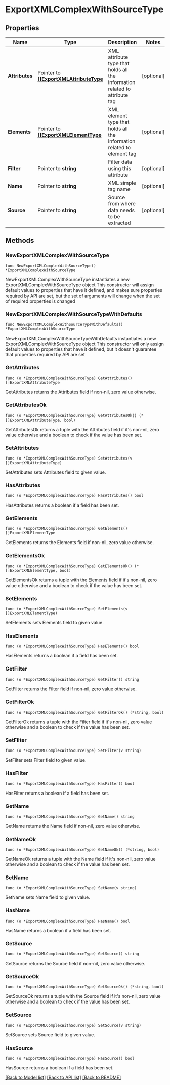 # ExportXMLComplexWithSourceType

## Properties

Name | Type | Description | Notes
------------ | ------------- | ------------- | -------------
**Attributes** | Pointer to [**[]ExportXMLAttributeType**](ExportXMLAttributeType.md) | XML attribute type that holds all the information related to attribute tag | [optional] 
**Elements** | Pointer to [**[]ExportXMLElementType**](ExportXMLElementType.md) | XML element type that holds all the information related to element tag | [optional] 
**Filter** | Pointer to **string** | Filter data using this attribute | [optional] 
**Name** | Pointer to **string** | XML simple tag name | [optional] 
**Source** | Pointer to **string** | Source from where data needs to be extracted | [optional] 

## Methods

### NewExportXMLComplexWithSourceType

`func NewExportXMLComplexWithSourceType() *ExportXMLComplexWithSourceType`

NewExportXMLComplexWithSourceType instantiates a new ExportXMLComplexWithSourceType object
This constructor will assign default values to properties that have it defined,
and makes sure properties required by API are set, but the set of arguments
will change when the set of required properties is changed

### NewExportXMLComplexWithSourceTypeWithDefaults

`func NewExportXMLComplexWithSourceTypeWithDefaults() *ExportXMLComplexWithSourceType`

NewExportXMLComplexWithSourceTypeWithDefaults instantiates a new ExportXMLComplexWithSourceType object
This constructor will only assign default values to properties that have it defined,
but it doesn't guarantee that properties required by API are set

### GetAttributes

`func (o *ExportXMLComplexWithSourceType) GetAttributes() []ExportXMLAttributeType`

GetAttributes returns the Attributes field if non-nil, zero value otherwise.

### GetAttributesOk

`func (o *ExportXMLComplexWithSourceType) GetAttributesOk() (*[]ExportXMLAttributeType, bool)`

GetAttributesOk returns a tuple with the Attributes field if it's non-nil, zero value otherwise
and a boolean to check if the value has been set.

### SetAttributes

`func (o *ExportXMLComplexWithSourceType) SetAttributes(v []ExportXMLAttributeType)`

SetAttributes sets Attributes field to given value.

### HasAttributes

`func (o *ExportXMLComplexWithSourceType) HasAttributes() bool`

HasAttributes returns a boolean if a field has been set.

### GetElements

`func (o *ExportXMLComplexWithSourceType) GetElements() []ExportXMLElementType`

GetElements returns the Elements field if non-nil, zero value otherwise.

### GetElementsOk

`func (o *ExportXMLComplexWithSourceType) GetElementsOk() (*[]ExportXMLElementType, bool)`

GetElementsOk returns a tuple with the Elements field if it's non-nil, zero value otherwise
and a boolean to check if the value has been set.

### SetElements

`func (o *ExportXMLComplexWithSourceType) SetElements(v []ExportXMLElementType)`

SetElements sets Elements field to given value.

### HasElements

`func (o *ExportXMLComplexWithSourceType) HasElements() bool`

HasElements returns a boolean if a field has been set.

### GetFilter

`func (o *ExportXMLComplexWithSourceType) GetFilter() string`

GetFilter returns the Filter field if non-nil, zero value otherwise.

### GetFilterOk

`func (o *ExportXMLComplexWithSourceType) GetFilterOk() (*string, bool)`

GetFilterOk returns a tuple with the Filter field if it's non-nil, zero value otherwise
and a boolean to check if the value has been set.

### SetFilter

`func (o *ExportXMLComplexWithSourceType) SetFilter(v string)`

SetFilter sets Filter field to given value.

### HasFilter

`func (o *ExportXMLComplexWithSourceType) HasFilter() bool`

HasFilter returns a boolean if a field has been set.

### GetName

`func (o *ExportXMLComplexWithSourceType) GetName() string`

GetName returns the Name field if non-nil, zero value otherwise.

### GetNameOk

`func (o *ExportXMLComplexWithSourceType) GetNameOk() (*string, bool)`

GetNameOk returns a tuple with the Name field if it's non-nil, zero value otherwise
and a boolean to check if the value has been set.

### SetName

`func (o *ExportXMLComplexWithSourceType) SetName(v string)`

SetName sets Name field to given value.

### HasName

`func (o *ExportXMLComplexWithSourceType) HasName() bool`

HasName returns a boolean if a field has been set.

### GetSource

`func (o *ExportXMLComplexWithSourceType) GetSource() string`

GetSource returns the Source field if non-nil, zero value otherwise.

### GetSourceOk

`func (o *ExportXMLComplexWithSourceType) GetSourceOk() (*string, bool)`

GetSourceOk returns a tuple with the Source field if it's non-nil, zero value otherwise
and a boolean to check if the value has been set.

### SetSource

`func (o *ExportXMLComplexWithSourceType) SetSource(v string)`

SetSource sets Source field to given value.

### HasSource

`func (o *ExportXMLComplexWithSourceType) HasSource() bool`

HasSource returns a boolean if a field has been set.


[[Back to Model list]](../README.md#documentation-for-models) [[Back to API list]](../README.md#documentation-for-api-endpoints) [[Back to README]](../README.md)


